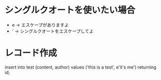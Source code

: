 # シングルクオートを使いたい場合

* e  -> エスケープがありますよ
* \' -> シングルクオートをエスケープしてよ







# レコード作成
insert into test (content, author) values ('this is a test', e'it\'s me') returning id;
